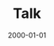 ---
title: "Talk"
collection: talks
type: "Talk"
permalink: /talks/lima
venue: "University"
date: 2000-01-01
location: "Lima, Peru"
---